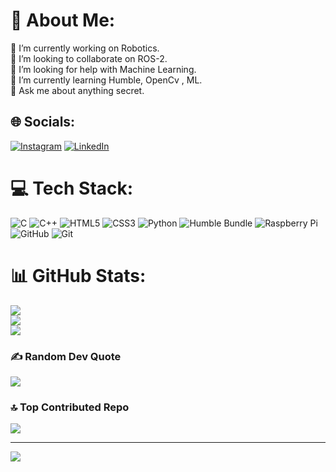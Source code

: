 # 💫 About Me:
🔭 I’m currently working on Robotics.<br>👯 I’m looking to collaborate on ROS-2.<br>🤝 I’m looking for help with Machine Learning.<br>🌱 I’m currently learning Humble, OpenCv , ML.<br>💬 Ask me about anything secret.<br>


## 🌐 Socials:
[![Instagram](https://img.shields.io/badge/Instagram-%23E4405F.svg?logo=Instagram&logoColor=white)](https://instagram.com/_atharxab_) [![LinkedIn](https://img.shields.io/badge/LinkedIn-%230077B5.svg?logo=linkedin&logoColor=white)](https://linkedin.com/in/iathxvab) 

# 💻 Tech Stack:
![C](https://img.shields.io/badge/c-%2300599C.svg?style=for-the-badge&logo=c&logoColor=white) ![C++](https://img.shields.io/badge/c++-%2300599C.svg?style=for-the-badge&logo=c%2B%2B&logoColor=white) ![HTML5](https://img.shields.io/badge/html5-%23E34F26.svg?style=for-the-badge&logo=html5&logoColor=white) ![CSS3](https://img.shields.io/badge/css3-%231572B6.svg?style=for-the-badge&logo=css3&logoColor=white) ![Python](https://img.shields.io/badge/python-3670A0?style=for-the-badge&logo=python&logoColor=ffdd54) ![Humble Bundle](https://img.shields.io/badge/HumbleBundle-%23494F5C.svg?style=for-the-badge&logo=HumbleBundle&logoColor=white) ![Raspberry Pi](https://img.shields.io/badge/-Raspberry_Pi-C51A4A?style=for-the-badge&logo=Raspberry-Pi) ![GitHub](https://img.shields.io/badge/github-%23121011.svg?style=for-the-badge&logo=github&logoColor=white) ![Git](https://img.shields.io/badge/git-%23F05033.svg?style=for-the-badge&logo=git&logoColor=white)
# 📊 GitHub Stats:
![](https://github-readme-stats.vercel.app/api?username=batharva&theme=dark&hide_border=false&include_all_commits=true&count_private=true)<br/>
![](https://github-readme-streak-stats.herokuapp.com/?user=batharva&theme=dark&hide_border=false)<br/>
![](https://github-readme-stats.vercel.app/api/top-langs/?username=batharva&theme=dark&hide_border=false&include_all_commits=true&count_private=true&layout=compact)

### ✍️ Random Dev Quote
![](https://quotes-github-readme.vercel.app/api?type=horizontal&theme=radical)

### 🔝 Top Contributed Repo
![](https://github-contributor-stats.vercel.app/api?username=batharva&limit=5&theme=dark&combine_all_yearly_contributions=true)

---
[![](https://visitcount.itsvg.in/api?id=batharva&icon=0&color=0)](https://visitcount.itsvg.in)

<!-- Proudly created with GPRM ( https://gprm.itsvg.in ) -->
